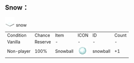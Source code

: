 ## Snow：
<img src="./mc_icon/decorations/snow.png">
snow

<table>
	<tablebody>
		<tr>
			<td>Condition</td>
			<td>Chance</td>
			<td>Item</td>
			<td>ICON</td>
			<td>ID</td>
			<td>Count</td>
		</tr>
		<tr>
			<td>Vanilla</td>
			<td>Reserve </td>
			<td>-</td>
			<td>-</td>
			<td>-</td>
			<td>-</td>
		</tr>
		<tr>
			<td>Non-player </td>
			<td>100%</td>
			<td>Snowball</td>
			<td><img src="./mc_icon/misc/snowball.png"></td>
			<td>snowball</td>
			<td>+1</td>
		</tr>
	</tablebody>
</table>